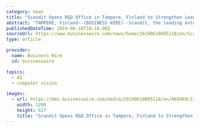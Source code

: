```yaml
---
category: news
title: "Scandit Opens R&D Office in Tampere, Finland to Strengthen Leadership in Mobile Computer Vision and Augmented Reality"
abstract: "TAMPERE, Finland--(BUSINESS WIRE)--Scandit, the leading enterprise technology platform for mobile computer vision and augmented reality (AR), today announced the opening of a research and development office in Tampere, Finland. This adds to Scandit’s ..."
publishedDateTime: 2019-06-18T10:16:00Z
sourceUrl: https://www.businesswire.com/news/home/20190618005118/en/Scandit-Opens-Office-Tampere-Finland-Strengthen-Leadership
type: article

provider:
  name: Business Wire
  id: businesswire

topics:
  - AI
  - computer vision

images:
  - url: https://mms.businesswire.com/media/20190618005118/en/669469/23/Scandit_Logo_Big.jpg
    width: 1200
    height: 627
    title: "Scandit Opens R&D Office in Tampere, Finland to Strengthen Leadership in Mobile Computer Vision and Augmented Reality"
---
```

